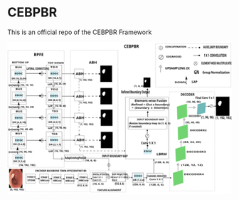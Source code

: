 # CEBPBR
 This is an official repo of the CEBPBR Framework

<img src="Images/CEBPBR_Arch.svg" alt="CEBPBR Framework" width="800"/>
